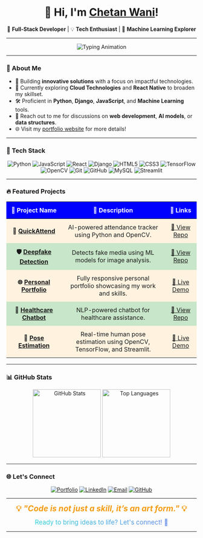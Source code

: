 

<h1 align="center">👋 Hi, I'm <a href="https://wani-chetan-999.github.io/Personal-Portfolio/" target="_blank">Chetan Wani</a>!</h1>  
<p align="center">
  🚀 <b>Full-Stack Developer</b> | 💡 <b>Tech Enthusiast</b> | 🤖 <b>Machine Learning Explorer</b>
</p>  

---

<div align="center">
  <img src="https://readme-typing-svg.demolab.com?font=Fira+Code&size=24&duration=2500&pause=500&color=36BCF7&center=true&vCenter=true&width=600&lines=%F0%9F%9A%80+Code+Dreamer+%26+Builder;%E2%9A%A1+Full-Stack+Developer;%F0%9F%A4%96+AI+%26+ML+Explorer;%F0%9F%8C%B1+Lifelong+Learner;%F0%9F%92%A1+Tech+Enthusiast" alt="Typing Animation" />
</div>


---

### 🌟 About Me  

- 🔭 Building **innovative solutions** with a focus on impactful technologies.  
- 🌱 Currently exploring **Cloud Technologies** and **React Native** to broaden my skillset.  
- 🛠️ Proficient in **Python**, **Django**, **JavaScript**, and **Machine Learning** tools.  
- 💬 Reach out to me for discussions on **web development**, **AI models**, or **data structures**.  
- 🌐 Visit my [portfolio website](https://chetandev999.netlify.app) for more details!  

---

### 🚀 Tech Stack  

<p align="center">
  <img src="https://img.shields.io/badge/Python-%233776AB.svg?style=for-the-badge&logo=python&logoColor=white" alt="Python"/>
  
  <img src="https://img.shields.io/badge/JavaScript-%23F7DF1E.svg?style=for-the-badge&logo=javascript&logoColor=black" alt="JavaScript"/>
  <img src="https://img.shields.io/badge/React-%2361DAFB.svg?style=for-the-badge&logo=react&logoColor=black" alt="React"/>
  <img src="https://img.shields.io/badge/Django-%23092E20.svg?style=for-the-badge&logo=django&logoColor=white" alt="Django"/>
  <img src="https://img.shields.io/badge/HTML5-%23E34F26.svg?style=for-the-badge&logo=html5&logoColor=white" alt="HTML5"/>
  <img src="https://img.shields.io/badge/CSS3-%231572B6.svg?style=for-the-badge&logo=css3&logoColor=white" alt="CSS3"/>
  <img src="https://img.shields.io/badge/TensorFlow-%23FF6F00.svg?style=for-the-badge&logo=tensorflow&logoColor=white" alt="TensorFlow"/>
  <img src="https://img.shields.io/badge/OpenCV-%235C3EE8.svg?style=for-the-badge&logo=opencv&logoColor=white" alt="OpenCV"/>
  <img src="https://img.shields.io/badge/Git-%23F05033.svg?style=for-the-badge&logo=git&logoColor=white" alt="Git"/>
  <img src="https://img.shields.io/badge/GitHub-%23181717.svg?style=for-the-badge&logo=github&logoColor=white" alt="GitHub"/>
  <img src="https://img.shields.io/badge/MySQL-%234477A1.svg?style=for-the-badge&logo=mysql&logoColor=white" alt="MySQL"/>
  <img src="https://img.shields.io/badge/Streamlit-%23FF4B4B.svg?style=for-the-badge&logo=streamlit&logoColor=white" alt="Streamlit"/>
</p>  

---

### 🔥 Featured Projects  

<table style="width: 100%; border-collapse: collapse; text-align: center;">
  <thead style="background-color: blue; color: white;">
    <tr>
      <th style="padding: 12px;">🌟 Project Name</th>
      <th style="padding: 12px;">📝 Description</th>
      <th style="padding: 12px;">🔗 Links</th>
    </tr>
  </thead>
  <tbody>
    <tr style="background-color: #fff3e0;">
      <td style="padding: 12px; font-weight: bold;">🎯 <a href="https://github.com/Wani-Chetan-999/QuickAttend.git" target="_blank">QuickAttend</a></td>
      <td style="padding: 12px;">AI-powered attendance tracker using Python and OpenCV.</td>
      <td style="padding: 12px;"><a href="https://github.com/Wani-Chetan-999/QuickAttend.git" target="_blank">🔗 View Repo</a></td>
    </tr>
    <tr style="background-color: #c8e6c9;">
      <td style="padding: 12px; font-weight: bold;">🛡️ <a href="https://github.com/Wani-Chetan-999/DeepFake-Detection.git" target="_blank">Deepfake Detection</a></td>
      <td style="padding: 12px;">Detects fake media using ML models for image analysis.</td>
      <td style="padding: 12px;"><a href="https://github.com/Wani-Chetan-999/DeepFake-Detection.git" target="_blank">🔗 View Repo</a></td>
    </tr>
    <tr style="background-color: #fff3e0;">
      <td style="padding: 12px; font-weight: bold;">🌐 <a href="https://github.com/Wani-Chetan-999/Personal-Portfolio" target="_blank">Personal Portfolio</a></td>
      <td style="padding: 12px;">Fully responsive personal portfolio showcasing my work and skills.</td>
      <td style="padding: 12px;"><a href="https://chetandev999.netlify.app" target="_blank">🔗 Live Demo</a></td>
    </tr>
    <tr style="background-color: #c8e6c9;">
      <td style="padding: 12px; font-weight: bold;">🤖 <a href="https://github.com/Wani-Chetan-999/Healthcare_Chatbot" target="_blank">Healthcare Chatbot</a></td>
      <td style="padding: 12px;">NLP-powered chatbot for healthcare assistance.</td>
      <td style="padding: 12px;"><a href="https://github.com/Wani-Chetan-999/Healthcare_Chatbot.git" target="_blank">🔗 View Repo</a></td>
    </tr>
    <tr style="background-color: #fff3e0;">
      <td style="padding: 12px; font-weight: bold;">🏃 <a href="https://github.com/Wani-Chetan-999/Human-Pose-Estimation" target="_blank">Pose Estimation</a></td>
      <td style="padding: 12px;">Real-time human pose estimation using OpenCV, TensorFlow, and Streamlit.</td>
      <td style="padding: 12px;"><a href="https://human-pose-estimation-app-chetandev999.streamlit.app/" target="_blank">🔗 Live Demo</a></td>
    </tr>
  </tbody>
</table>

---

### 📊 GitHub Stats  

<p align="center">
  <img src="https://github-readme-stats.vercel.app/api?username=Wani-Chetan-999&show_icons=true&theme=radical" alt="GitHub Stats" height="180" />
<!--   <img src="https://github-readme-streak-stats.herokuapp.com/?user=Wani-Chetan-999&theme=radical" alt="GitHub Streak" height="180" /> -->
  <img src="https://github-readme-stats.vercel.app/api/top-langs/?username=Wani-Chetan-999&layout=compact&theme=radical" alt="Top Languages" height="180" />
</p>  

---

### 🌐 Let's Connect  

<p align="center">
  <a href="https://chetandev999.netlify.app/" target="_blank"><img src="https://img.shields.io/badge/Website-%230A66C2.svg?style=for-the-badge&logo=About.me&logoColor=white" alt="Portfolio"></a>
  <a href="https://www.linkedin.com/in/chetan-kailas-wani/" target="_blank"><img src="https://img.shields.io/badge/LinkedIn-%230077B5.svg?style=for-the-badge&logo=linkedin&logoColor=white" alt="LinkedIn"></a>
  <a href="mailto:02ckwani@gmail.com"><img src="https://img.shields.io/badge/Email-D14836?style=for-the-badge&logo=gmail&logoColor=white" alt="Email"></a>
  <a href="https://github.com/Wani-Chetan-999/" target="_blank"><img src="https://img.shields.io/badge/GitHub-%23181717.svg?style=for-the-badge&logo=github&logoColor=white" alt="GitHub"></a>
</p>  

---

<p align="center">
  <b style="font-size: 1.5em; color: #f39c12;"> 💡 <i>"Code is not just a skill, it’s an art form."</i> 💡 </b>  
</p>  

<p align="center">
  <span style="font-size: 1.2em; background: linear-gradient(90deg, #36d1dc, #5b86e5); -webkit-background-clip: text; color: transparent;">
    Ready to bring ideas to life? Let's connect! 🚀
  </span>
</p>  

---
